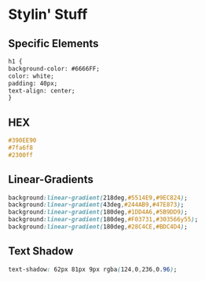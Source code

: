 # Stylin' Stuff

## Specific Elements

```html
h1 {
background-color: #6666FF;
color: white;
padding: 40px;
text-align: center;
}
```

## HEX

```css
#390EE90
#7fa6f8
#2300ff
```

## Linear-Gradients

```css
background:linear-gradient(218deg,#5514E9,#9EC824);
background:linear-gradient(43deg,#244AB9,#47E873);
background:linear-gradient(180deg,#1DD4A6,#5B9DD9);
background:linear-gradient(180deg,#F03731,#303566y55);
background:linear-gradient(180deg,#28C4CE,#BDC4D4);
```

## Text Shadow

```css
text-shadow: 62px 81px 9px rgba(124,0,236,0.96);
```
